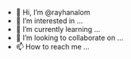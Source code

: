 - 👋 Hi, I’m @rayhanalom
- 👀 I’m interested in ...
- 🌱 I’m currently learning ...
- 💞️ I’m looking to collaborate on ...
- 📫 How to reach me ...

<!---
rayhanalom/rayhanalom is a ✨ special ✨ repository because its `README.md` (this file) appears on your GitHub profile.
You can click the Preview link to take a look at your changes.
--->
